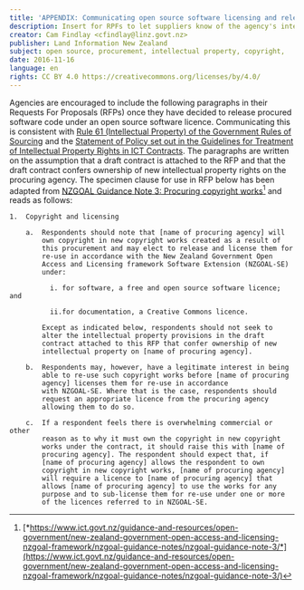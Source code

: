 ```yaml
---
title: 'APPENDIX: Communicating open source software licensing and release in Request For Proposals'
description: Insert for RPFs to let suppliers know of the agency's intention to open source.
creator: Cam Findlay <cfindlay@linz.govt.nz>
publisher: Land Information New Zealand
subject: open source, procurement, intellectual property, copyright,
date: 2016-11-16
language: en
rights: CC BY 4.0 https://creativecommons.org/licenses/by/4.0/
---
```


Agencies are encouraged to include the following paragraphs in their
Requests For Proposals (RFPs) once they have decided to release procured
software code under an open source software licence. Communicating this
is consistent with [Rule 61 (Intellectual Property) of the Government
Rules of
Sourcing](http://www.procurement.govt.nz/procurement/for-agencies/key-guidance-for-agencies/the-new-government-rules-of-sourcing/6-other-rules-you-need-to-know#rule61)
and the [Statement of Policy set out in the Guidelines for Treatment of
Intellectual Property Rights in ICT
Contracts](https://www.ict.govt.nz/guidance-and-resources/open-government/procurement-advice/guidelines-for-the-treatment-of-intellectual-property-rights-in-ict-contracts/aim-statement/).
The paragraphs are written on the assumption that a draft contract is
attached to the RFP and that the draft contract confers ownership of new
intellectual property rights on the procuring agency. The specimen
clause for use in RFP below has been adapted from [NZGOAL Guidance Note 3: Procuring copyright works](https://www.ict.govt.nz/guidance-and-resources/open-government/new-zealand-government-open-access-and-licensing-nzgoal-framework/nzgoal-guidance-notes/nzgoal-guidance-note-3/)[^19]
and reads as follows:

```
1.  Copyright and licensing

    a.  Respondents should note that [name of procuring agency] will
        own copyright in new copyright works created as a result of
        this procurement and may elect to release and license them for
        re-use in accordance with the New Zealand Government Open
        Access and Licensing framework Software Extension (NZGOAL-SE)
        under:

          i. for software, a free and open source software licence; and

          ii.for documentation, a Creative Commons licence.

        Except as indicated below, respondents should not seek to
        alter the intellectual property provisions in the draft
        contract attached to this RFP that confer ownership of new
        intellectual property on [name of procuring agency].

    b.  Respondents may, however, have a legitimate interest in being
        able to re-use such copyright works before [name of procuring
        agency] licenses them for re-use in accordance
        with NZGOAL-SE. Where that is the case, respondents should
        request an appropriate licence from the procuring agency
        allowing them to do so.

    c.  If a respondent feels there is overwhelming commercial or other
        reason as to why it must own the copyright in new copyright
        works under the contract, it should raise this with [name of
        procuring agency]. The respondent should expect that, if
        [name of procuring agency] allows the respondent to own
        copyright in new copyright works, [name of procuring agency]
        will require a licence to [name of procuring agency] that
        allows [name of procuring agency] to use the works for any
        purpose and to sub-license them for re-use under one or more
        of the licences referred to in NZGOAL-SE.
```

[^19]: [*https://www.ict.govt.nz/guidance-and-resources/open-government/new-zealand-government-open-access-and-licensing-nzgoal-framework/nzgoal-guidance-notes/nzgoal-guidance-note-3/*](https://www.ict.govt.nz/guidance-and-resources/open-government/new-zealand-government-open-access-and-licensing-nzgoal-framework/nzgoal-guidance-notes/nzgoal-guidance-note-3/)
